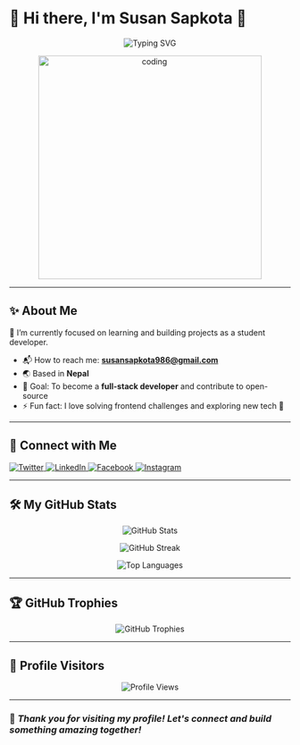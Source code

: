 # 🌸 Hi there, I'm **Susan Sapkota** 👋

<p align="center">
  <img src="https://readme-typing-svg.demolab.com?font=Fira+Code&pause=1000&color=F7971E&width=435&lines=Frontend+Developer;MERN+Stack+Learner;Love+to+Build+Cool+Projects!" alt="Typing SVG" />
</p>

<p align="center">
  <img src="https://github.com/susan-sapkota-98/susan-sapkota-98/blob/main/assets/coding.gif?raw=true" width="400" alt="coding" />
</p>

---

## ✨ About Me
🌱 I’m currently focused on learning and building projects as a student developer.
- 📬 How to reach me: **susansapkota986@gmail.com**
- 🌏 Based in **Nepal**
- 🎯 Goal: To become a **full-stack developer** and contribute to open-source
- ⚡ Fun fact: I love solving frontend challenges and exploring new tech 🚀

---

## 🚀 Connect with Me
<p align="left">
  <a href="https://twitter.com/susansapkota986" target="_blank">
    <img src="https://img.shields.io/badge/Twitter-1DA1F2?style=for-the-badge&logo=twitter&logoColor=white" alt="Twitter"/>
  </a>
  <a href="https://www.linkedin.com/in/susan-sapkota-9373b91b4" target="_blank">
    <img src="![image](https://github.com/user-attachments/assets/fed32eef-afca-4a84-8633-a19af7bc2cbc)
" alt="LinkedIn"/>
  </a>
  <a href="https://www.facebook.com/" target="_blank">
    <img src="https://img.shields.io/badge/Facebook-1877F2?style=for-the-badge&logo=facebook&logoColor=white" alt="Facebook"/>
  </a>
  <a href="https://instagram.com/susansapkota8448" target="_blank">
    <img src="https://img.shields.io/badge/Instagram-E4405F?style=for-the-badge&logo=instagram&logoColor=white" alt="Instagram"/>
  </a>
</p>

---

## 🛠️ My GitHub Stats

<p align="center">
  <img src="https://github-readme-stats.vercel.app/api?username=susan-sapkota-98&show_icons=true&theme=tokyonight" alt="GitHub Stats" />
</p>

<p align="center">
  <img src="https://github-readme-streak-stats.herokuapp.com/?user=susan-sapkota-98&theme=tokyonight" alt="GitHub Streak" />
</p>

<p align="center">
  <img src="https://github-readme-stats.vercel.app/api/top-langs/?username=susan-sapkota-98&layout=compact&theme=tokyonight" alt="Top Languages" />
</p>

---

## 🏆 GitHub Trophies
<p align="center">
  <img src="https://github-profile-trophy.vercel.app/?username=susan-sapkota-98&theme=radical&row=1&margin-w=15&no-bg=true" alt="GitHub Trophies" />
</p>

---

## 👀 Profile Visitors
<p align="center">
  <img src="https://komarev.com/ghpvc/?username=susan-sapkota-98&label=Profile%20Views&color=0e75b6&style=flat" alt="Profile Views" />
</p>

---

### 💖 _Thank you for visiting my profile! Let's connect and build something amazing together!_

